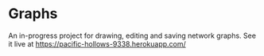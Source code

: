 # Graphs
An in-progress project for drawing, editing and saving network graphs. See it live at https://pacific-hollows-9338.herokuapp.com/
